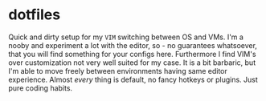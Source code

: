 # dotfiles

Quick and dirty setup for my `VIM` switching between OS and VMs. I'm a nooby and experiment a lot with the editor, so - no guarantees whatsoever, that you will find something for your configs here. Furthermore I find VIM's over customization not very well suited for my case. It is a bit barbaric, but I'm able to move freely between environments having same editor experience. Almost *every* thing is default, no fancy hotkeys or plugins. Just pure coding habits.
